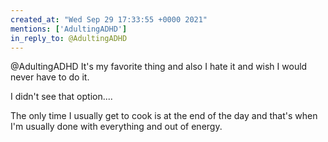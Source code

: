 ```yaml
---
created_at: "Wed Sep 29 17:33:55 +0000 2021"
mentions: ['AdultingADHD']
in_reply_to: @AdultingADHD
---
```


@AdultingADHD It's my favorite thing and also I hate it and wish I would never have to do it.

I didn't see that option....

The only time I usually get to cook is at the end of the day and that's when I'm usually done with everything and out of energy.